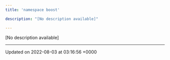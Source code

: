 ```yaml
---
title: 'namespace boost'

description: "[No description available]"

---
```







[No description available]






-------------------------------

Updated on 2022-08-03 at 03:16:56 +0000
